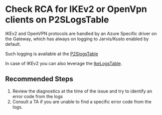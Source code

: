 <properties
	pageTitle="Check P2SLogsTable"
	description="Check P2SLogsTable"
	service="microsoft.network"
	resource="VirtualNetworkGateway"
	authors="stegag"
	ms.author="stegag"
	displayOrder=""
	selfHelpType="TSG_Content"
	supportTopicIds="32584878,32591156"
	resourceTags=""
	productPesIds=""
	cloudEnvironments="public,fairfax, usnat, ussec"
	articleId="f3bfb1bc-130b-4124-aab0-51f3c998bf33"
        ownershipId="Centennial_CloudNet_AzureVPNGateway"
/>

# Check RCA for IKEv2 or OpenVpn clients on P2SLogsTable

IKEv2 and OpenVPN protocols are handled by an Azure Specific driver on the Gateway, which has always on logging to Jarvis/Kusto enabled by default.

Such logging is available at the [P2SlogsTable](https://jarvis-west.dc.ad.msft.net/81FCCD6B)

In case of IKEv2 you can also leverage the [IkeLogsTable](https://jarvis-west.dc.ad.msft.net/A5B239BD).

## Recommended Steps

1. Review the diagnostics at the time of the issue and try to identify an error code from the logs
2. Consult a TA if you are unable to find a specific error code from the logs.
